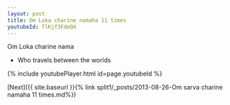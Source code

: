 ```yaml
---
layout: post
title: Om Loka charine namaha 11 times
youtubeId: TlKjf3FdeQ4
---
```

 
 
Om Loka charine nama 
 
 -  Who travels between the worlds 
 
  
 
  
 
 
 
 
 
 


{% include youtubePlayer.html id=page.youtubeId %}
 
[Next]({{ site.baseurl }}{% link  split1/_posts/2013-08-26-Om sarva charine namaha 11 times.md%})
 
